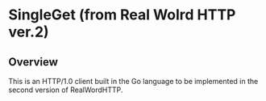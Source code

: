# SingleGet (from Real Wolrd HTTP ver.2)
## Overview
This is an HTTP/1.0 client built in the Go language to be implemented in the second version of RealWordHTTP.